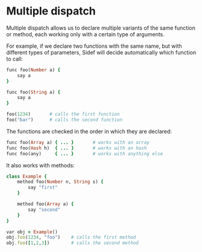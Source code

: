 # Multiple dispatch

Multiple dispatch allows us to declare multiple variants of the same function or method, each working only with a certain type of arguments.

For example, if we declare two functions with the same name, but with different types of parameters, Sidef will decide automatically which function to call:

```ruby
func foo(Number a) {
    say a
}

func foo(String a) {
    say a
}

foo(1234)       # calls the first function
foo("bar")      # calls the second function
```

The functions are checked in the order in which they are declared:

```ruby
func foo(Array a) { ... }       # works with an array
func foo(Hash h)  { ... }       # works with an hash
func foo(any)     { ... }       # works with anything else
```

It also works with methods:

```ruby
class Example {
    method foo(Number n, String s) {
        say "first"
    }

    method foo(Array a) {
        say "second"
    }
}

var obj = Example()
obj.foo(1234, "foo")    # calls the first method
obj.foo([1,2,3])        # calls the second method
```
